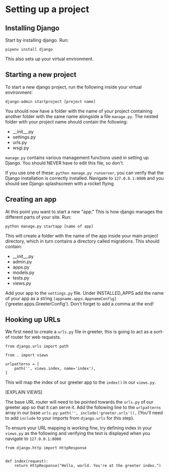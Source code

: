# Setting up a project

## Installing Django

Start by installing django. Run:

```pipenv install django```

This also sets up your virtual environment.

## Starting a new project

To start a new django project, run the following inside your virtual environment:

```django-admin startproject [project name]```

You should now have a folder with the name of your project containing another folder with the same name alongside a file `manage.py`. The nested folder with your project name should contain the following:

* \_\_init__.py
* settings.py
* urls.py
* wsgi.py

`manage.py` contains various management functions used in setting up Django. You should NEVER have to edit this file, so don't.

If you use one of these: `python manage.py runserver`, you can verify that the Django installation is correctly installed. Navigate to `127.0.0.1:8000` and you should see Django splashscreen with a rocket flying

## Creating an app

At this point you want to start a new "app." This is how django manages the different parts of your site. Run:

```python manage.py startapp [name of app]```

 This will create a folder with the name of the app inside your main project directory, which in turn contains a directory called migrations. This should contain:

 * \_\_init__.py
 * admin.py
 * apps.py
 * models.py
 * tests.py
 * views.py

 Add your app to the `settings.py` file. Under INSTALLED_APPS add the name of your app as a string `[appname.apps.AppnameConfig]`('greeter.apps.GreeterConfig'). Don't forget to add a comma at the end!

## Hooking up URLs

We first need to create a `urls.py` file in greeter, this is going to act as a sort-of router for web requests.

```
from django.urls import path

from . import views

urlpatterns = [
    path('', views.index, name='index'),
]
```

This will map the index of our greeter app to the `index()` in our `views.py`.

[EXPLAIN VIEWS]

The base URL router will need to be pointed towards the `urls.py` of our greeter app so that it can serve it. Add the following line to the `urlpatterns` array in our base `urls.py`:
`path('', include('greeter.urls')),` (You'll need to add `include` to your imports from `django.urls` for this step).

To ensure your URL mapping is working fine, try defining index in your `views.py` as the following and verifying the text is displayed when you navigate to `127.0.0.1:8000`

```
from django.http import HttpResponse


def index(request):
    return HttpResponse("Hello, world. You're at the greeter index.")
```